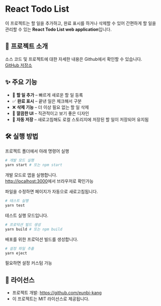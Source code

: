 # React Todo List

이 프로젝트는 할 일을 추가하고, 완료 표시를 하거나 삭제할 수 있어 간편하게 할 일을 관리할 수 있는 **React Todo List web application**입니다.

## 🔗 프로젝트 소개
소스 코드 및 프로젝트에 대한 자세한 내용은 Github에서 확인할 수 있습니다.  
[GitHub 저장소](https://github.com/eunbi-kang/todo)

## ✨ 주요 기능
- 📝 **할 일 추가** – 빠르게 새로운 할 일 등록
- ✅ **완료 표시** – 끝낸 일은 체크해서 구분
- ❌ **삭제 기능** – 더 이상 필요 없는 할 일 삭제
- 🎨 **깔끔한 UI** – 직관적이고 보기 좋은 디자인
- 💾 **자동 저장** – 새로고침해도 로컬 스토리지에 저장된 할 일이 저장되어 유지됨

## 🛠️ 실행 방법
프로젝트 폴더에서 아래 명령어 실행

```sh
# 개발 모드 실행
yarn start # 또는 npm start
```
개발 모드로 앱을 실행합니다.  
[http://localhost:3000](http://localhost:3000)에서 브라우저로 확인가능

파일을 수정하면 페이지가 자동으로 새로고침됩니다.

```sh
# 테스트 실행
yarn test
```
테스트 실행 모드입니다.

```sh
# 프로덕션 빌드 생성
yarn build # 또는 npm build
```
배포를 위한 프로덕션 빌드를 생성합니다.

```sh
# 설정 파일 추출
yarn eject
```
필요하면 설정 커스텀 가능

## 📜 라이선스
- 프로젝트 개발: https://github.com/eunbi-kang
- 이 프로젝트는 MIT 라이선스로 제공됩니다.